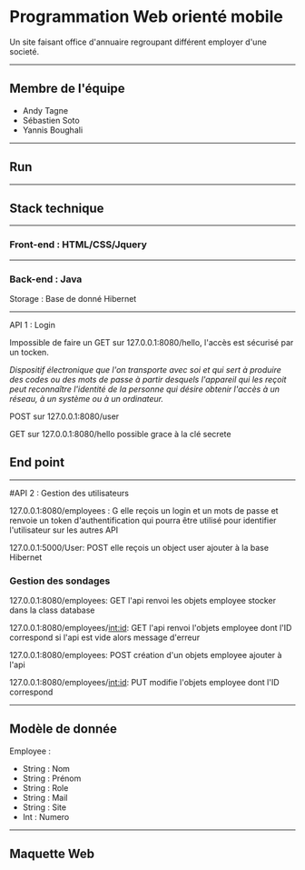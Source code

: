# Programmation Web orienté mobile

Un site faisant office d'annuaire regroupant différent employer d'une societé.

----------------
## Membre de l'équipe 

- Andy Tagne
- Sébastien Soto
- Yannis Boughali

----------------
## Run 
----------------
## Stack technique
----------------
### Front-end : HTML/CSS/Jquery
----------------
### Back-end : Java

Storage : Base de donné Hibernet

----------------

API 1 : Login

Impossible de faire un GET sur 127.0.0.1:8080/hello, l'accès est sécurisé par un tocken.

*Dispositif électronique que l'on transporte avec soi et qui sert à produire des codes ou des mots de passe à partir desquels l'appareil qui les reçoit peut reconnaître l'identité de la personne qui désire obtenir l'accès à un réseau, à un système ou à un ordinateur.*

POST sur 127.0.0.1:8080/user 

GET sur 127.0.0.1:8080/hello possible grace à la clé secrete

## End point
----------------
#API 2 : Gestion des utilisateurs

127.0.0.1:8080/employees : G elle reçois un login et un mots de passe et renvoie un token d'authentification qui pourra être utilisé pour identifier l'utilisateur sur les autres API

127.0.0.1:5000/User: POST elle reçois un object user ajouter à la base Hibernet

### Gestion des sondages 

127.0.0.1:8080/employees: GET l'api renvoi les objets employee stocker dans la class database

127.0.0.1:8080/employees/<int:id>: GET l'api renvoi l'objets employee dont l'ID correspond si l'api est vide alors message d'erreur

127.0.0.1:8080/employees: POST création d'un objets employee ajouter à l'api

127.0.0.1:8080/employees/<int:id>: PUT modifie l'objets employee dont l'ID correspond

----------------
##  Modèle de donnée

Employee :

- String : Nom
- String : Prénom
- String : Role
- String : Mail
- String : Site
- Int : Numero
----------------
## Maquette Web

